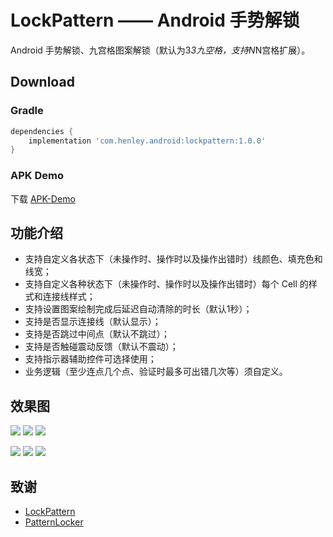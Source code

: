 # LockPattern —— Android 手势解锁
Android 手势解锁、九宫格图案解锁（默认为3*3九空格，支持N*N宫格扩展）。

## Download ##
### Gradle ###
```gradle
dependencies {
    implementation 'com.henley.android:lockpattern:1.0.0'
}
```

### APK Demo ###

下载 [APK-Demo](https://github.com/HenleyLee/LockPattern/raw/master/app/app-release.apk)

## 功能介绍 ##
 - 支持自定义各状态下（未操作时、操作时以及操作出错时）线颜色、填充色和线宽；
 - 支持自定义各种状态下（未操作时、操作时以及操作出错时）每个 Cell 的样式和连接线样式；
 - 支持设置图案绘制完成后延迟自动清除的时长（默认1秒）；
 - 支持是否显示连接线（默认显示）；
 - 支持是否跳过中间点（默认不跳过）；
 - 支持是否触碰震动反馈（默认不震动）；
 - 支持指示器辅助控件可选择使用；
 - 业务逻辑（至少连点几个点、验证时最多可出错几次等）须自定义。

## 效果图 ##
![](/screenshots/status_normal.jpg)
![](/screenshots/status_check.jpg)
![](/screenshots/status_error.jpg)

![](/screenshots/status_custom_1.jpg)
![](/screenshots/status_custom_2.jpg)
![](/screenshots/status_custom_3.jpg)

## 致谢 ##
 - [LockPattern](https://github.com/sym900728/LockPattern)
 - [PatternLocker](https://github.com/ihsg/PatternLocker)

